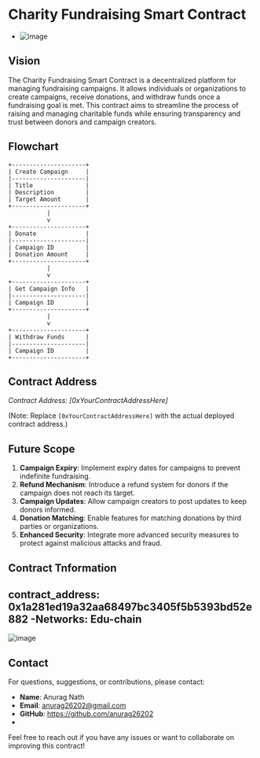 # Charity Fundraising Smart Contract
- ![image](https://github.com/user-attachments/assets/60b5c780-934d-4522-87c3-3bb99622e213)

## Vision

The Charity Fundraising Smart Contract is a decentralized platform for managing fundraising campaigns. It allows individuals or organizations to create campaigns, receive donations, and withdraw funds once a fundraising goal is met. This contract aims to streamline the process of raising and managing charitable funds while ensuring transparency and trust between donors and campaign creators.

## Flowchart

```plaintext
+---------------------+
| Create Campaign     |
|---------------------|
| Title               |
| Description         |
| Target Amount       |
+---------------------+
           |
           v
+---------------------+
| Donate              |
|---------------------|
| Campaign ID         |
| Donation Amount     |
+---------------------+
           |
           v
+---------------------+
| Get Campaign Info   |
|---------------------|
| Campaign ID         |
+---------------------+
           |
           v
+---------------------+
| Withdraw Funds      |
|---------------------|
| Campaign ID         |
+---------------------+
```

## Contract Address

*Contract Address: [0xYourContractAddressHere]*

(Note: Replace `[0xYourContractAddressHere]` with the actual deployed contract address.)

## Future Scope

1. **Campaign Expiry**: Implement expiry dates for campaigns to prevent indefinite fundraising.
2. **Refund Mechanism**: Introduce a refund system for donors if the campaign does not reach its target.
3. **Campaign Updates**: Allow campaign creators to post updates to keep donors informed.
4. **Donation Matching**: Enable features for matching donations by third parties or organizations.
5. **Enhanced Security**: Integrate more advanced security measures to protect against malicious attacks and fraud.

## Contract Tnformation
**contract_address:** 0x1a281ed19a32aa68497bc3405f5b5393bd52e882
-**Networks:** Edu-chain
-
![image](https://github.com/user-attachments/assets/439c011b-2248-4a15-a8a5-0209e130d29b)



## Contact

For questions, suggestions, or contributions, please contact:

- **Name**: Anurag Nath
- **Email**: anurag26202@gmail.com
- **GitHub**: https://github.com/anurag26202
- 




Feel free to reach out if you have any issues or want to collaborate on improving this contract!
